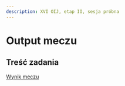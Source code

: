 ```yaml
---
description: XVI OIJ, etap II, sesja próbna
---
```


# Output meczu

## Treść zadania

[Wynik meczu](https://szkopul.edu.pl/problemset/problem/9FF2H15BiPw9pJUgwEBFDcOr/site/?key=statement)